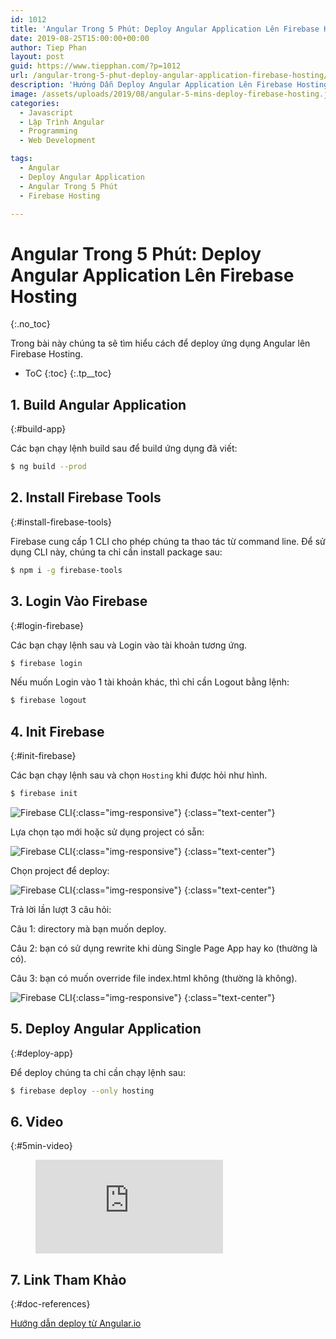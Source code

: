 ```yaml
---
id: 1012
title: 'Angular Trong 5 Phút: Deploy Angular Application Lên Firebase Hosting'
date: 2019-08-25T15:00:00+00:00
author: Tiep Phan
layout: post
guid: https://www.tiepphan.com/?p=1012
url: /angular-trong-5-phut-deploy-angular-application-firebase-hosting/
description: 'Hướng Dẫn Deploy Angular Application Lên Firebase Hosting'
image: /assets/uploads/2019/08/angular-5-mins-deploy-firebase-hosting.jpg
categories:
  - Javascript
  - Lập Trình Angular
  - Programming
  - Web Development

tags:
  - Angular
  - Deploy Angular Application
  - Angular Trong 5 Phút
  - Firebase Hosting

---
```


# Angular Trong 5 Phút: Deploy Angular Application Lên Firebase Hosting
{:.no_toc}

Trong bài này chúng ta sẽ tìm hiểu cách để deploy ứng dụng Angular lên Firebase Hosting.

* ToC
{:toc}
{:.tp__toc}

## 1. Build Angular Application
{:#build-app}

Các bạn chạy lệnh build sau để build ứng dụng đã viết:

```bash
$ ng build --prod
```

## 2. Install Firebase Tools
{:#install-firebase-tools}

Firebase cung cấp 1 CLI cho phép chúng ta thao tác từ command line. Để sử dụng CLI này, chúng ta chỉ cần install package sau:

```bash
$ npm i -g firebase-tools
```

## 3. Login Vào Firebase
{:#login-firebase}

Các bạn chạy lệnh sau và Login vào tài khoản tương ứng.

```bash
$ firebase login
```

Nếu muốn Login vào 1 tài khoản khác, thì chỉ cần Logout bằng lệnh:

```bash
$ firebase logout
```

## 4. Init Firebase
{:#init-firebase}

Các bạn chạy lệnh sau và chọn `Hosting` khi được hỏi như hình.

```bash
$ firebase init
```

![Firebase CLI](/assets/uploads/2019/08/firebase-cli-1.png){:class="img-responsive"}
{:class="text-center"}

Lựa chọn tạo mới hoặc sử dụng project có sẵn:

![Firebase CLI](/assets/uploads/2019/08/firebase-cli-2.png){:class="img-responsive"}
{:class="text-center"}

Chọn project để deploy:

![Firebase CLI](/assets/uploads/2019/08/firebase-cli-3.png){:class="img-responsive"}
{:class="text-center"}

Trả lời lần lượt 3 câu hỏi:

Câu 1: directory mà bạn muốn deploy.

Câu 2: bạn có sử dụng rewrite khi dùng Single Page App hay ko (thường là có).

Câu 3: bạn có muốn override file index.html không (thường là không).

![Firebase CLI](/assets/uploads/2019/08/firebase-cli-4.png){:class="img-responsive"}
{:class="text-center"}


## 5. Deploy Angular Application
{:#deploy-app}

Để deploy chúng ta chỉ cần chạy lệnh sau:

```bash
$ firebase deploy --only hosting
```

## 6. Video
{:#5min-video}

<figure class="video_container">
  <iframe src="https://www.youtube.com/embed/mU6nT7SDiOM" frameborder="0" allowfullscreen="true"> </iframe>
</figure>

## 7. Link Tham Khảo
{:#doc-references}

<a href="https://angular.io/guide/deployment" target="_blank">Hướng dẫn deploy từ Angular.io</a>

